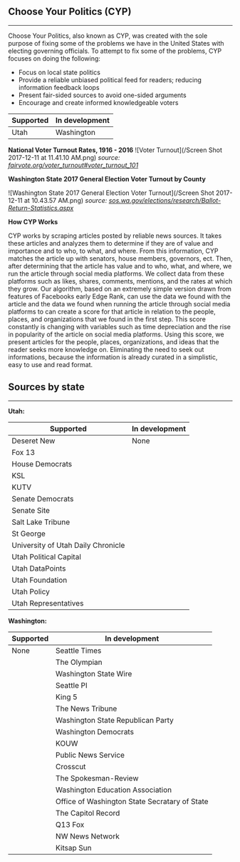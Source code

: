 ## Choose Your Politics (CYP)
---

Choose Your Politics, also known as CYP, was created with the sole purpose of fixing some of the problems we have in the     United States with electing governing officials. To attempt to fix some of the problems, CYP focuses on doing the following:

  * Focus on local state politics
  * Provide a reliable unbiased political feed for readers; reducing information feedback loops
  * Present fair-sided sources to avoid one-sided arguments
  * Encourage and create informed knowledgeable voters
  

**Supported** | **In development**
--- | ---
Utah | Washington

**National Voter Turnout Rates, 1916 - 2016**
![Voter Turnout](/Screen Shot 2017-12-11 at 11.41.10 AM.png)
*source: [fairvote.org/voter_turnout#voter_turnout_101](http://www.fairvote.org/voter_turnout#voter_turnout_101)*


**Washington State 2017 General Election Voter Turnout by County**


![Washington State 2017 General Election Voter Turnout](/Screen Shot 2017-12-11 at 10.43.57 AM.png)
*source: [sos.wa.gov/elections/research/Ballot-Return-Statistics.aspx](https://www.sos.wa.gov/elections/research/Ballot-Return-Statistics.aspx)*


**How CYP Works**

CYP works by scraping articles posted by reliable news sources. It takes these articles and analyzes them to determine if they are of value and importance and to who, to what, and where. From this information, CYP matches the article up with senators, house members, governors, ect. Then, after determining that the article has value and to who, what, and where, we run the article through social media platforms. We collect data from these platforms such as likes, shares, comments, mentions, and the rates at which they grow. Our algorithm, based on an extremely simple version drawn from features of Facebooks early Edge Rank, can use the data we found with the article and the data we found when running the article through social media platforms to can create a score for that article in relation to the people, places, and organizations that we found in the first step. This score constantly is changing with variables such as time depreciation and the rise in popularity of the article on social media platforms. Using this score, we present articles for the people, places, organizations, and ideas that the reader seeks more knowledge on. Eliminating the need to seek out informations, because the information is already curated in a simplistic, easy to use and read format.





## Sources by state
---

**Utah:**
 
**Supported** | **In development**
--- | ---
Deseret New | None
Fox 13 | 
House Democrats | 
KSL | 
KUTV | 
Senate Democrats | 
Senate Site | 
Salt Lake Tribune | 
St George | 
University of Utah Daily Chronicle | 
Utah Political Capital | 
Utah DataPoints | 
Utah Foundation | 
Utah Policy | 
Utah Representatives | 


**Washington:**

**Supported** | **In development**
--- | ---
None | Seattle Times
| | The Olympian  
| | Washington State Wire 
| | Seattle PI
| | King 5
| | The News Tribune
| | Washington State Republican Party
| | Washington Democrats
| | KOUW
| | Public News Service
| | Crosscut
| | The Spokesman-Review
| | Washington Education Association
| | Office of Washington State Secratary of State
| | The Capitol Record
| | Q13 Fox
| | NW News Network
| | Kitsap Sun


